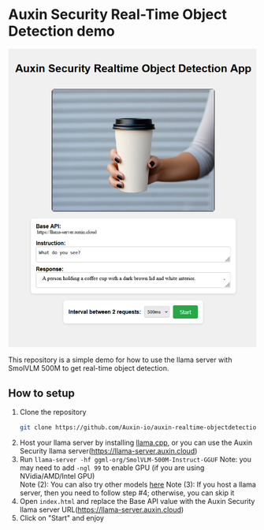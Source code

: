 # Auxin Security Real-Time Object Detection demo

![demo](./demo.png)

This repository is a simple demo for how to use the llama server with SmolVLM 500M to get real-time object detection.

## How to setup

1. Clone the repository
   ```sh
   git clone https://github.com/Auxin-io/auxin-realtime-objectdetection
   ```
3. Host your llama server by installing [llama.cpp](https://github.com/ggml-org/llama.cpp), or you can use the Auxin Security llama server(https://llama-server.auxin.cloud)
4. Run `llama-server -hf ggml-org/SmolVLM-500M-Instruct-GGUF`
   Note: you may need to add `-ngl 99` to enable GPU (if you are using NVidia/AMD/Intel GPU)  
   Note (2): You can also try other models [here](https://github.com/ggml-org/llama.cpp/blob/master/docs/multimodal.md)
   Note (3): If you host a llama server, then you need to follow step #4; otherwise, you can skip it
6. Open `index.html` and replace the Base API value with the Auxin Security llama server URL(https://llama-server.auxin.cloud)
7. Click on "Start" and enjoy

